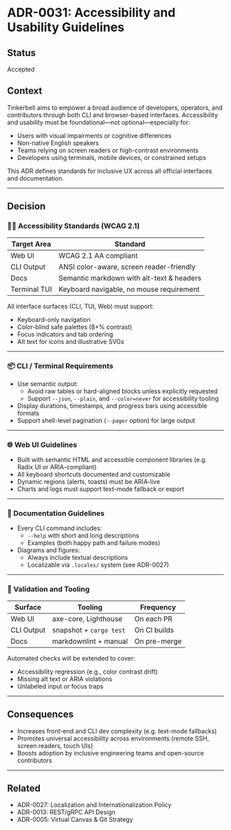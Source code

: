 # ADR-0031: Accessibility and Usability Guidelines

## Status
Accepted

## Context
Tinkerbell aims to empower a broad audience of developers, operators, and contributors through both CLI and browser-based interfaces. Accessibility and usability must be foundational—not optional—especially for:

- Users with visual impairments or cognitive differences
- Non-native English speakers
- Teams relying on screen readers or high-contrast environments
- Developers using terminals, mobile devices, or constrained setups

This ADR defines standards for inclusive UX across all official interfaces and documentation.

---

## Decision

### 🧑‍🦯 Accessibility Standards (WCAG 2.1)

| Target Area     | Standard                                   |
|-----------------|--------------------------------------------|
| Web UI          | WCAG 2.1 AA compliant                      |
| CLI Output      | ANSI color-aware, screen reader-friendly   |
| Docs            | Semantic markdown with alt-text & headers  |
| Terminal TUI    | Keyboard navigable, no mouse requirement   |

All interface surfaces (CLI, TUI, Web) must support:

- Keyboard-only navigation
- Color-blind safe palettes (8+% contrast)
- Focus indicators and tab ordering
- Alt text for icons and illustrative SVGs

---

### 📦 CLI / Terminal Requirements

- Use semantic output:
  - Avoid raw tables or hard-aligned blocks unless explicitly requested
  - Support `--json`, `--plain`, and `--color=never` for accessibility tooling
- Display durations, timestamps, and progress bars using accessible formats
- Support shell-level pagination (`--pager` option) for large output

---

### 🌐 Web UI Guidelines

- Built with semantic HTML and accessible component libraries (e.g. Radix UI or ARIA-compliant)
- All keyboard shortcuts documented and customizable
- Dynamic regions (alerts, toasts) must be ARIA-live
- Charts and logs must support text-mode fallback or export

---

### 📖 Documentation Guidelines

- Every CLI command includes:
  - `--help` with short and long descriptions
  - Examples (both happy path and failure modes)
- Diagrams and figures:
  - Always include textual descriptions
  - Localizable via `.locales/` system (see ADR-0027)

---

### 🧪 Validation and Tooling

| Surface       | Tooling                 | Frequency     |
|---------------|-------------------------|---------------|
| Web UI        | axe-core, Lighthouse     | On each PR    |
| CLI Output    | snapshot + `cargo test` | On CI builds  |
| Docs          | markdownlint + manual   | On pre-merge  |

Automated checks will be extended to cover:
- Accessibility regression (e.g., color contrast drift)
- Missing alt text or ARIA violations
- Unlabeled input or focus traps

---

## Consequences

- Increases front-end and CLI dev complexity (e.g. text-mode fallbacks)
- Promotes universal accessibility across environments (remote SSH, screen readers, touch UIs)
- Boosts adoption by inclusive engineering teams and open-source contributors

---

## Related

- ADR-0027: Localization and Internationalization Policy
- ADR-0013: REST/gRPC API Design
- ADR-0005: Virtual Canvas & Git Strategy
